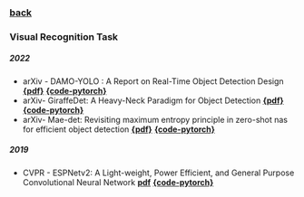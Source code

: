 ### [back](README.md)

### Visual Recognition Task
##### 2022
- arXiv - DAMO-YOLO : A Report on Real-Time Object Detection Design [**{pdf}**](https://arxiv.org/pdf/2211.15444.pdf) [**{code-pytorch}**](https://github.com/tinyvision/DAMO-YOLO)
- arXiv- GiraffeDet: A Heavy-Neck Paradigm for Object Detection [**{pdf}**](https://arxiv.org/pdf/2202.04256.pdf) [**{code-pytorch}**](https://github.com/damo-cv/GiraffeDet)
- arXiv- Mae-det: Revisiting maximum entropy principle in zero-shot nas for efficient object detection [**{pdf}**](https://arxiv.org/pdf/2111.13336.pdf) [**{code-pytorch}**](https://github.com/alibaba/lightweight-neural-architecture-search)

##### 2019
- CVPR - ESPNetv2: A Light-weight, Power Efficient, and General Purpose Convolutional Neural Network  [**pdf**](https://arxiv.org/pdf/1811.11431v3.pdf) [**{code-pytorch}**](https://github.com/sacmehta/ESPNetv2) 
